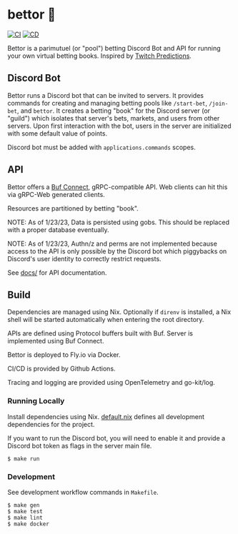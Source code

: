 # bettor 🎲

[![CI](https://github.com/elh/bettor/actions/workflows/ci.yaml/badge.svg?branch=main)](https://github.com/elh/bettor/actions/workflows/ci.yaml) [![CD](https://github.com/elh/bettor/actions/workflows/cd.yaml/badge.svg?branch=main)](https://github.com/elh/bettor/actions/workflows/cd.yaml)

Bettor is a parimutuel (or "pool") betting Discord Bot and API for running your own virtual betting books. Inspired by [Twitch Predictions](https://help.twitch.tv/s/article/channel-points-predictions?language=en_US).

## Discord Bot

Bettor runs a Discord bot that can be invited to servers. It provides commands for creating and managing betting pools like `/start-bet`, `/join-bet`, and `bettor`. It creates a betting "book" for the Discord server (or "guild") which isolates that server's bets, markets, and users from other servers. Upon first interaction with the bot, users in the server are initialized with some default value of points.

Discord bot must be added with `applications.commands` scopes.

## API

Bettor offers a [Buf Connect](https://connect.build/), gRPC-compatible API. Web clients can hit this via gRPC-Web generated clients.

Resources are partitioned by betting "book".

NOTE: As of 1/23/23, Data is persisted using gobs. This should be replaced with a proper database eventually.

NOTE: As of 1/23/23, Authn/z and perms are not implemented because access to the API is only possible by the Discord bot which piggybacks on Discord's user identity to correctly restrict requests.

See [docs/](https://github.com/elh/bettor/blob/main/docs/index.html) for API documentation.

## Build

Dependencies are managed using Nix. Optionally if `direnv` is installed, a Nix shell will be started automatically when entering the root directory.

APIs are defined using Protocol buffers built with Buf. Server is implemented using Buf Connect.

Bettor is deployed to Fly.io via Docker.

CI/CD is provided by Github Actions.

Tracing and logging are provided using OpenTelemetry and go-kit/log.

### Running Locally

Install dependencies using Nix. [default.nix](https://github.com/elh/bettor/blob/main/default.nix) defines all development dependencies for the project.

If you want to run the Discord bot, you will need to enable it and provide a Discord bot token as flags in the server main file.

```
$ make run
```

### Development

See development workflow commands in `Makefile`.
```
$ make gen
$ make test
$ make lint
$ make docker
```

